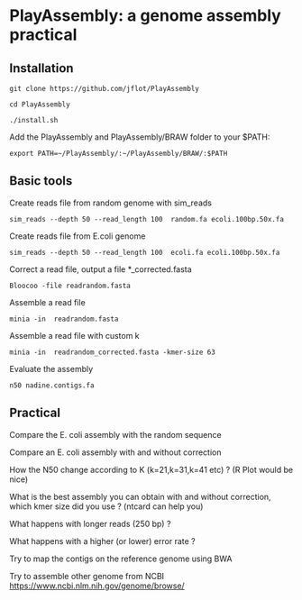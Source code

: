 # PlayAssembly: a genome assembly practical

## Installation

`git clone https://github.com/jflot/PlayAssembly`

`cd PlayAssembly`

`./install.sh`

Add the PlayAssembly and PlayAssembly/BRAW folder to your $PATH:

`export PATH=~/PlayAssembly/:~/PlayAssembly/BRAW/:$PATH`

## Basic tools

Create reads file from random genome with sim_reads

`sim_reads --depth 50 --read_length 100  random.fa ecoli.100bp.50x.fa`

Create reads file from E.coli genome

`sim_reads --depth 50 --read_length 100  ecoli.fa ecoli.100bp.50x.fa`

Correct a read file, output a file *_corrected.fasta

`Bloocoo -file readrandom.fasta`

Assemble a read file

`minia -in  readrandom.fasta`

Assemble a read file with custom k

`minia -in  readrandom_corrected.fasta -kmer-size 63`

Evaluate the assembly

`n50 nadine.contigs.fa`


## Practical


Compare the E. coli assembly with the random sequence

Compare an E. coli assembly with and without correction

How the N50 change according to K (k=21,k=31,k=41 etc) ?
(R Plot would be nice)

What is the best assembly you can obtain with and without correction, which kmer size did you use ?
(ntcard can help you)

What happens with longer reads (250 bp) ?

What happens with a higher (or lower) error rate ?

Try to map the contigs on the reference genome using BWA

Try to assemble other genome from NCBI https://www.ncbi.nlm.nih.gov/genome/browse/




